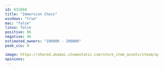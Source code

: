 ```yaml
---
id: 631660
title: "Immersion Chess"
windows: "true"
mac: "false"
linux: false
positive: 86
negative: 46
estimated_owners: "100000 - 200000"
peak_ccu: 0

image: https://shared.akamai.steamstatic.com/store_item_assets/steam/apps/631660/header.jpg?t=1504537869
opinions:
---
```

